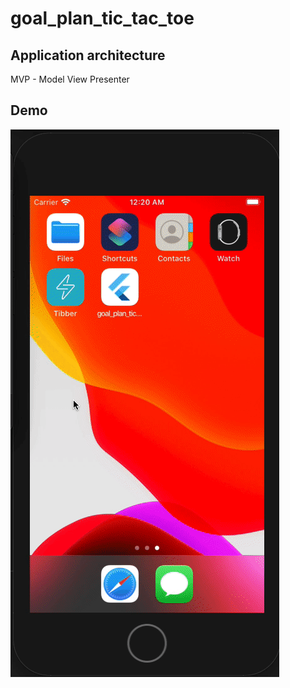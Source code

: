 # goal_plan_tic_tac_toe
 
 ## Application architecture
 MVP - Model View Presenter

 ## Demo
 ![](Demo.gif)
